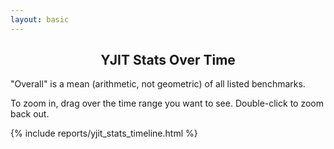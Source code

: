 ```yaml
---
layout: basic
---
```


<h2 style="text-align: center;">YJIT Stats Over Time</h2>

<p>
  "Overall" is a mean (arithmetic, not geometric) of all listed benchmarks.
</p>

<p>
  To zoom in, drag over the time range you want to see. Double-click to zoom back out.
</p>

<div class="timeline_report">
{% include reports/yjit_stats_timeline.html %}
</div>

<script>
    document.getElementById("bottom_selection_checkboxes").style.display = "block";
    var checkboxes = document.querySelectorAll("#bottom_selection_checkboxes li input");
    var stats_select = document.getElementById("stat_field_dropdown_select");

    function setHashParamFromCheckboxes() {
        //console.log("setHashParamFromCheckboxes");
        var newHash = document.timeline_data.current_stat;
        checkboxes.forEach(function (cb) {
            if(cb.checked) {
                var bench = cb.getAttribute("data-benchmark");
                newHash += "+" + bench
            }
        });

        window.location.hash = newHash;
    }

    function setCheckboxesFromHashParam() {
        var hash = window.location.hash;
        var benchmarks = hash.slice(1).split("+");
        document.timeline_data.current_stat = benchmarks.shift();
        stats_select.value = document.timeline_data.current_stat;

        var benchHash = {};
        benchmarks.forEach(function (bench) {
            benchHash[bench] = true;
        });

        checkboxes.forEach(function (cb) {
            var bench = cb.getAttribute("data-benchmark");
            if(benchHash[bench]) {
                if(!cb.checked) {
                    cb.checked = true;
                    updateCheckbox(cb);
                }
            } else {
                if(cb.checked) {
                    cb.checked = false;
                    updateCheckbox(cb);
                }
            }
        });
    }

    function updateCheckbox(cb) {
        var bench = cb.getAttribute("data-benchmark");
        var legendBox = document.querySelector("#timeline_legend_child li[data-benchmark=\"" + bench + "\"]");
        var graphSeries1 = document.querySelector("svg g.x86_64_prod_ruby_with_yjit-" + bench);
        var graphSeries2 = document.querySelector("svg g.aarch64_prod_ruby_with_yjit-" + bench);

        var thisDataSeries1;
        var thisDataSeries2;
        data_series.forEach(function (series) {
            if(series.name == "x86_64_prod_ruby_with_yjit-" + bench) {
                thisDataSeries1 = series;
            }
            if(series.name == "aarch64_prod_ruby_with_yjit-" + bench) {
                thisDataSeries2 = series;
            }
        });

        if(cb.checked) {
            /* Make series visible */
            thisDataSeries1.visible = true;
            thisDataSeries2.visible = true;
            legendBox.style.display = "inline-block";
            graphSeries1.style.visibility = "visible";
            graphSeries2.style.visibility = "visible";
        } else {
            /* Make series invisible */
            thisDataSeries1.visible = false;
            thisDataSeries2.visible = false;
            legendBox.style.display = "none";
            graphSeries1.style.visibility = "hidden";
            graphSeries2.style.visibility = "hidden";
        }

    }

    function rescaleGraphFromCheckboxes() {
        // Find the new data scale based on visible series
        var minY = 0.0;
        var maxY = 1.0;
        data_series.forEach(function (series) {
            let valueRange = series.value_range[document.timeline_data.current_stat];
            if(series.visible && valueRange[0] < minY) {
                minY = valueRange[0];
            }
            if(series.visible && valueRange[1] > maxY) {
                maxY = valueRange[1];
            }
        });
        var yAxis = document.timeline_data.y_axis;
        var yAxisFunc = document.timeline_data.y_axis_function;
        var xAxisFunc = document.timeline_data.x_axis_function;

        yAxisFunc.domain([minY, maxY]);
        yAxis.scale(yAxisFunc);
        document.timeline_data.top_svg_group.call(yAxis);

        // Rescale the visible graph lines
        data_series.forEach(function (series) {
            if(series.visible) {
                var seriesName = series.name;
                var svgGroup = d3.select("svg g." + seriesName);

                // Rescale the graph line
                var svgPath = svgGroup.select("path");
                svgPath.datum(series.data).attr("d", d3.line()
                    .x(function(d) { return xAxisFunc(d.time); })
                    .y(function(d) { return yAxisFunc(d[document.timeline_data.current_stat]); })
                    );

                // Rescale the circles
                var svgCircles = svgGroup.selectAll("circle.centerdot." + seriesName)
                    .data(series.data)
                    .attr("cy", function(d) { return yAxisFunc(d[document.timeline_data.current_stat]); })
                    // Update the tooltips
                    .attr("data-tooltip", function(d) { return series.benchmark + " at " + timePrinter(d.time) + ": " + (d[document.timeline_data.current_stat]).toFixed(1) + "<br/>Ruby " + d.ruby_desc; })

                    ;

                }
        });

    }

    window.addEventListener("hashchange", function () {
        setCheckboxesFromHashParam();
    });
    stats_select.addEventListener("change", function () {
        // Set up new timeline_data.current_stat
        document.timeline_data.current_stat = stats_select.value;
        console.log("Setting current stat to", document.timeline_data.current_stat);

        setHashParamFromCheckboxes(); // new current_stat goes into the hashparam
        rescaleGraphFromCheckboxes(); // it also resets the graph scaling
    });

    setCheckboxesFromHashParam();
    rescaleGraphFromCheckboxes();

    checkboxes.forEach(function (cb) {
        cb.addEventListener('change', function (event) {
            updateCheckbox(this);
            rescaleGraphFromCheckboxes();
            setHashParamFromCheckboxes();
        });
    });
</script>
